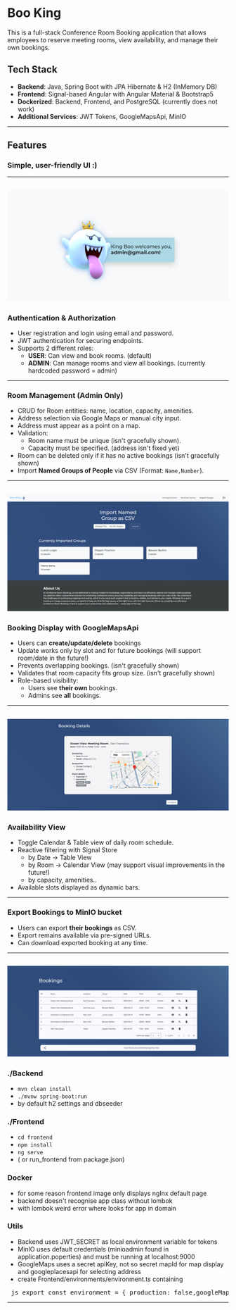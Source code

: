 # Boo King
This is a full-stack Conference Room Booking application that allows employees to reserve meeting rooms, view availability, and manage their own bookings.

## Tech Stack

- **Backend**: Java, Spring Boot with JPA Hibernate & H2 (InMemory DB)
- **Frontend**: Signal-based Angular with Angular Material & Bootstrap5
- **Dockerized**: Backend, Frontend, and PostgreSQL (currently does not work)
- **Additional Services**: JWT Tokens, GoogleMapsApi, MinIO

---

## Features

### Simple, user-friendly UI :)

---
![App Preview](utils/admin.png)
---

### Authentication & Authorization
- User registration and login using email and password.
- JWT authentication for securing endpoints.
- Supports 2 different roles:
  - **USER**: Can view and book rooms. (default)
  - **ADMIN**: Can manage rooms and view all bookings. (currently hardcoded password = admin)
    
---

### Room Management (Admin Only)
- CRUD for Room entities: name, location, capacity, amenities.
- Address selection via Google Maps or manual city input.
- Address must appear as a point on a map.
- Validation:
  - Room name must be unique (isn't gracefully shown).
  - Capacity must be specified. (address isn't fixed yet)
- Room can be deleted only if it has no active bookings (isn't gracefully shown)
- Import **Named Groups of People** via CSV (Format: `Name,Number`).

---
![Groups](utils/group.png)
---

### Booking Display with GoogleMapsApi
- Users can **create/update/delete** bookings
- Update works only by slot and for future bookings (will support room/date in the future!)
- Prevents overlapping bookings. (isn't gracefully shown)
- Validates that room capacity fits group size. (isn't gracefully shown)
- Role-based visibility:
  - Users see **their own** bookings.
  - Admins see **all** bookings.

---
![book](utils/booking.png)
---

### Availability View
- Toggle Calendar & Table view of daily room schedule.
- Reactive filtering with Signal Store
  - by Date -> Table View
  - by Room -> Calendar View (may support visual improvements in the future!)
  - by capacity, amenities..
- Available slots displayed as dynamic bars.
  
---

### Export Bookings to MinIO bucket
- Users can export **their bookings** as CSV.
- Export remains available via pre-signed URLs.
- Can download exported booking at any time.

---
![table](utils/table.png)
---

### ./Backend
- `mvn clean install`
- `./mvnw spring-boot:run`
- by default h2 settings and dbseeder

### ./Frontend
- `cd frontend`
- `npm install`
- `ng serve`
- ( or run_frontend from package.json)

### Docker
- for some reason frontend image only displays ngInx default page
- backend doesn't recognise app class without lombok
- with lombok weird error where looks for app in domain

### Utils
- Backend uses JWT_SECRET as local environment variable for tokens
- MinIO uses default credentials (minioadmin found in application.poperties) and must be running at localhost:9000
- GoogleMaps uses a secret apiKey, not so secret mapId for map display and googleplacesapi for selecting address
- create Frontend/environments/environment.ts containing
<pre> js export const environment = { production: false,googleMapsApiKey: 'YOUR_GOOGLE_MAPS_API_KEY_HERE'}; </pre>
---


